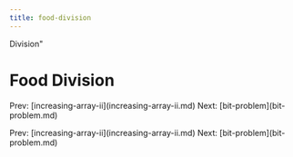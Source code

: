 ```yaml
---
title: food-division
---
```


Division\"

# Food Division

Prev:
\[increasing-array-ii](increasing-array-ii.md)
Next: \[bit-problem](bit-problem.md)

Prev:
\[increasing-array-ii](increasing-array-ii.md)
Next: \[bit-problem](bit-problem.md)
